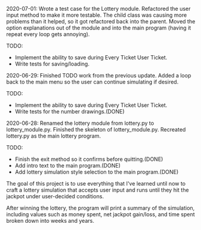 2020-07-01:
Wrote a test case for the Lottery module.
Refactored the user input method to make it more testable.
The child class was causing more problems than it helped, so it got refactored back into the parent.
Moved the option explanations out of the module and into the main program (having it repeat every loop gets annoying).

TODO:
 - Implement the ability to save during Every Ticket User Ticket.
 - Write tests for saving/loading.

2020-06-29:
Finished TODO work from the previous update.
Added a loop back to the main menu so the user can continue simulating if desired.

TODO:
 - Implement the ability to save during Every Ticket User Ticket.
 - Write tests for the number drawings.(DONE)

2020-06-28:
Renamed the lottery module from lottery.py to lottery_module.py.
Finished the skeleton of lottery_module.py.
Recreated lottery.py as the main lottery program.

TODO:
 - Finish the exit method so it confirms before quitting.(DONE)
 - Add intro text to the main program.(DONE)
 - Add lottery simulation style selection to the main program.(DONE)
  


The goal of this project is to use everything that I've learned until now
to craft a lottery simulation that accepts user input and runs until they
hit the jackpot under user-decided conditions.

After winning the lottery, the program will print a summary of the simulation,
including values such as money spent, net jackpot gain/loss, and time spent
broken down into weeks and years.
